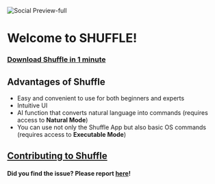 ![Social Preview-full](https://github.com/shflterm/.github/assets/64053781/503188f9-7eca-4cac-90af-91e8f7583bd5)
# Welcome to SHUFFLE!
### [Download Shuffle in 1 minute](#)
## Advantages of Shuffle
- Easy and convenient to use for both beginners and experts
- Intuitive UI
- AI function that converts natural language into commands (requires access to **Natural Mode**)
- You can use not only the Shuffle App but also basic OS commands (requires access to **Executable Mode**)

## [Contributing to Shuffle](https://docs.github.com/en/get-started/quickstart/contributing-to-projects)

#### Did you find the issue? Please report [here](https://github.com/shflterm/shuffle/issues/new/choose)!
